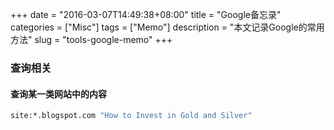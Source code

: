 +++
date = "2016-03-07T14:49:38+08:00"
title = "Google备忘录"
categories = ["Misc"]
tags = ["Memo"]
description = "本文记录Google的常用方法"
slug = "tools-google-memo"
+++

### 查询相关

#### 查询某一类网站中的内容

```bash
site:*.blogspot.com "How to Invest in Gold and Silver"
```
